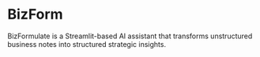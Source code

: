 # BizForm
BizFormulate is a Streamlit-based AI assistant that transforms unstructured business notes into structured strategic insights.
